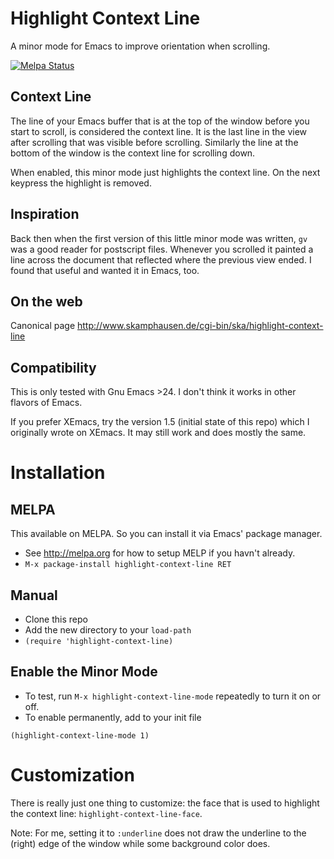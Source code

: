 # Highlight Context Line

A minor mode for Emacs to improve orientation when scrolling.

[![Melpa Status](http://melpa.org/packages/highlight-context-line-badge.svg)](http://melpa.org/#/highlight-context-line)

## Context Line

The line of your Emacs buffer that is at the top of the window before
you start to scroll, is considered the context line. It is the last
line in the view after scrolling that was visible before
scrolling. Similarly the line at the bottom of the window is the
context line for scrolling down.

When enabled, this minor mode just highlights the context line. On the
next keypress the highlight is removed.

## Inspiration

Back then when the first version of this little minor mode was
written, `gv` was a good reader for postscript files. Whenever you
scrolled it painted a line across the document that reflected where
the previous view ended. I found that useful and wanted it in Emacs,
too.

## On the web

Canonical page http://www.skamphausen.de/cgi-bin/ska/highlight-context-line

## Compatibility

This is only tested with Gnu Emacs >24. I don't think it works in
other flavors of Emacs.

If you prefer XEmacs, try the version 1.5 (initial state of this repo)
which I originally wrote on XEmacs. It may still work and does mostly
the same.

# Installation

## MELPA

This available on MELPA. So you can install it via Emacs' package
manager.

* See http://melpa.org for how to setup MELP if you havn't already.
* `M-x package-install highlight-context-line RET`

## Manual

* Clone this repo
* Add the new directory to your `load-path`
* `(require 'highlight-context-line)`

## Enable the Minor Mode

* To test, run `M-x highlight-context-line-mode` repeatedly to turn it
  on or off.
* To enable permanently, add to your init file

```elisp
(highlight-context-line-mode 1)
```

# Customization

There is really just one thing to customize: the face that is used to
highlight the context line: `highlight-context-line-face`.

Note: For me, setting it to `:underline` does not draw the underline
to the (right) edge of the window while some background color does. 
